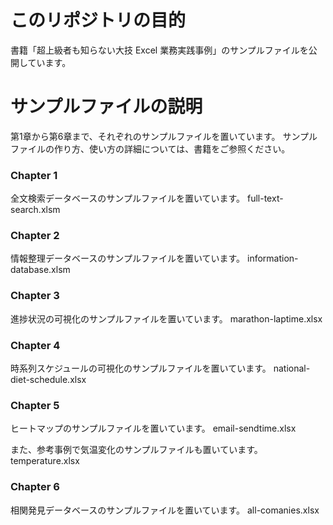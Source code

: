 
# このリポジトリの目的

書籍「超上級者も知らない大技 Excel 業務実践事例」のサンプルファイルを公開しています。


# サンプルファイルの説明

第1章から第6章まで、それぞれのサンプルファイルを置いています。
サンプルファイルの作り方、使い方の詳細については、書籍をご参照ください。

### Chapter 1

全文検索データベースのサンプルファイルを置いています。
full-text-search.xlsm

### Chapter 2

情報整理データベースのサンプルファイルを置いています。
information-database.xlsm

### Chapter 3

進捗状況の可視化のサンプルファイルを置いています。
marathon-laptime.xlsx


### Chapter 4

時系列スケジュールの可視化のサンプルファイルを置いています。
national-diet-schedule.xlsx

### Chapter 5

ヒートマップのサンプルファイルを置いています。
email-sendtime.xlsx

また、参考事例で気温変化のサンプルファイルも置いています。
temperature.xlsx

### Chapter 6

相関発見データベースのサンプルファイルを置いています。
all-comanies.xlsx

